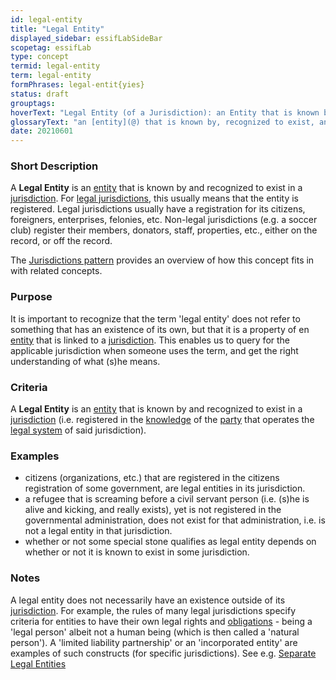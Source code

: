 ```yaml
---
id: legal-entity
title: "Legal Entity"
displayed_sidebar: essifLabSideBar
scopetag: essifLab
type: concept
termid: legal-entity
term: legal-entity
formPhrases: legal-entit{yies}
status: draft
grouptags:
hoverText: "Legal Entity (of a Jurisdiction): an Entity that is known by, recognized to exist, and registered in that Jurisdiction."
glossaryText: "an [entity](@) that is known by, recognized to exist, and registered in that [jurisdiction](@)."
date: 20210601
---
```


### Short Description
<!--REQUIRED--in 1-3 sentences that describe the concept to a layperson with reasonable accuracy.-->
A **Legal Entity** is an [entity](@) that is known by and recognized to exist in a [jurisdiction](@). For [legal jurisdictions](legal-jurisdiction@), this usually means that the entity is registered. Legal jurisdictions usually have a registration for its citizens, foreigners, enterprises, felonies, etc. Non-legal jurisdictions (e.g. a soccer club) register their members, donators, staff, properties, etc., either on the record, or off the record.

The [Jurisdictions pattern](pattern-jurisdiction@) provides an overview of how this concept fits in with related concepts.

### Purpose
It is important to recognize that the term 'legal entity' does not refer to something that has an existence of its own, but that it is a property of en [entity](@) that is linked to a [jurisdiction](@). This enables us to query for the applicable jurisdiction when someone uses the term, and get the right understanding of what (s)he means.

### Criteria
A **Legal Entity** is an [entity](@) that is known by and recognized to exist in a [jurisdiction](@) (i.e. registered in the [knowledge](@) of the [party](@) that operates the [legal system](@) of said jurisdiction).

### Examples
- citizens (organizations, etc.) that are registered in the citizens registration of some government, are legal entities in its jurisdiction.
- a refugee that is screaming before a civil servant person (i.e. (s)he is alive and kicking, and really exists), yet is not registered in the governmental administration, does not exist for that administration, i.e. is not a legal entity in that jurisdiction.
- whether or not some special stone qualifies as legal entity depends on whether or not it is known to exist in some jurisdiction.

### Notes
A legal entity does not necessarily have an existence outside of its [jurisdiction](@). For example, the rules of many legal jurisdictions specify criteria for entities to have their own legal rights and [obligations](@) - being a 'legal person' albeit not a human being (which is then called a 'natural person'). A 'limited liability partnership' or an 'incorporated entity' are examples of such constructs (for specific jurisdictions). See e.g. [Separate Legal Entities](https://hallellis.co.uk/separate-legal-entities-meaning/)
